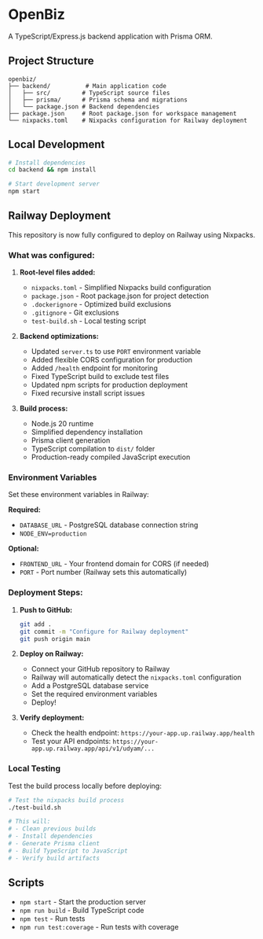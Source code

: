 # OpenBiz

A TypeScript/Express.js backend application with Prisma ORM.

## Project Structure

```
openbiz/
├── backend/          # Main application code
│   ├── src/         # TypeScript source files
│   ├── prisma/      # Prisma schema and migrations
│   └── package.json # Backend dependencies
├── package.json     # Root package.json for workspace management
└── nixpacks.toml    # Nixpacks configuration for Railway deployment
```

## Local Development

```bash
# Install dependencies
cd backend && npm install

# Start development server
npm start
```

## Railway Deployment

This repository is now fully configured to deploy on Railway using Nixpacks. 

### What was configured:

1. **Root-level files added:**
   - `nixpacks.toml` - Simplified Nixpacks build configuration
   - `package.json` - Root package.json for project detection
   - `.dockerignore` - Optimized build exclusions
   - `.gitignore` - Git exclusions
   - `test-build.sh` - Local testing script

2. **Backend optimizations:**
   - Updated `server.ts` to use `PORT` environment variable
   - Added flexible CORS configuration for production
   - Added `/health` endpoint for monitoring
   - Fixed TypeScript build to exclude test files
   - Updated npm scripts for production deployment
   - Fixed recursive install script issues

3. **Build process:**
   - Node.js 20 runtime
   - Simplified dependency installation
   - Prisma client generation
   - TypeScript compilation to `dist/` folder
   - Production-ready compiled JavaScript execution

### Environment Variables

Set these environment variables in Railway:

**Required:**
- `DATABASE_URL` - PostgreSQL database connection string
- `NODE_ENV=production`

**Optional:**
- `FRONTEND_URL` - Your frontend domain for CORS (if needed)
- `PORT` - Port number (Railway sets this automatically)

### Deployment Steps:

1. **Push to GitHub:**
   ```bash
   git add .
   git commit -m "Configure for Railway deployment"
   git push origin main
   ```

2. **Deploy on Railway:**
   - Connect your GitHub repository to Railway
   - Railway will automatically detect the `nixpacks.toml` configuration
   - Add a PostgreSQL database service
   - Set the required environment variables
   - Deploy!

3. **Verify deployment:**
   - Check the health endpoint: `https://your-app.up.railway.app/health`
   - Test your API endpoints: `https://your-app.up.railway.app/api/v1/udyam/...`

### Local Testing

Test the build process locally before deploying:

```bash
# Test the nixpacks build process
./test-build.sh

# This will:
# - Clean previous builds
# - Install dependencies
# - Generate Prisma client
# - Build TypeScript to JavaScript
# - Verify build artifacts
```

## Scripts

- `npm start` - Start the production server
- `npm run build` - Build TypeScript code
- `npm test` - Run tests
- `npm run test:coverage` - Run tests with coverage
